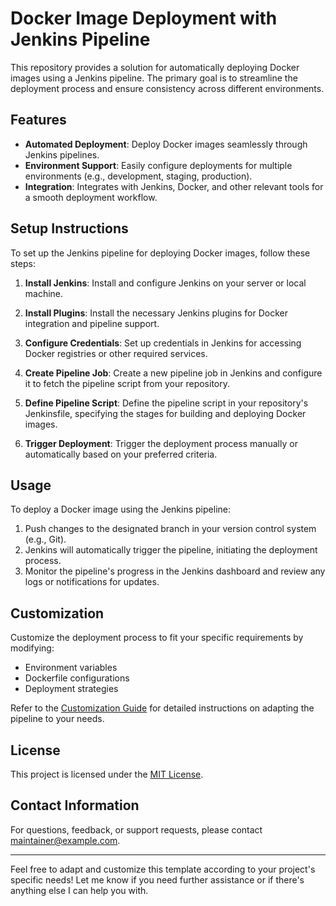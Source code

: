 # Docker Image Deployment with Jenkins Pipeline

This repository provides a solution for automatically deploying Docker images using a Jenkins pipeline. The primary goal is to streamline the deployment process and ensure consistency across different environments.

## Features

- **Automated Deployment**: Deploy Docker images seamlessly through Jenkins pipelines.
- **Environment Support**: Easily configure deployments for multiple environments (e.g., development, staging, production).
- **Integration**: Integrates with Jenkins, Docker, and other relevant tools for a smooth deployment workflow.

## Setup Instructions

To set up the Jenkins pipeline for deploying Docker images, follow these steps:

1. **Install Jenkins**: Install and configure Jenkins on your server or local machine.

2. **Install Plugins**: Install the necessary Jenkins plugins for Docker integration and pipeline support.

3. **Configure Credentials**: Set up credentials in Jenkins for accessing Docker registries or other required services.

4. **Create Pipeline Job**: Create a new pipeline job in Jenkins and configure it to fetch the pipeline script from your repository.

5. **Define Pipeline Script**: Define the pipeline script in your repository's Jenkinsfile, specifying the stages for building and deploying Docker images.

6. **Trigger Deployment**: Trigger the deployment process manually or automatically based on your preferred criteria.

## Usage

To deploy a Docker image using the Jenkins pipeline:

1. Push changes to the designated branch in your version control system (e.g., Git).
2. Jenkins will automatically trigger the pipeline, initiating the deployment process.
3. Monitor the pipeline's progress in the Jenkins dashboard and review any logs or notifications for updates.


## Customization

Customize the deployment process to fit your specific requirements by modifying:

- Environment variables
- Dockerfile configurations
- Deployment strategies

Refer to the [Customization Guide]([docs/customization.md](https://www.jenkins.io/doc/book/pipeline/)) for detailed instructions on adapting the pipeline to your needs.



## License

This project is licensed under the [MIT License](LICENSE).



## Contact Information

For questions, feedback, or support requests, please contact [maintainer@example.com](mailto:joel.p.antwi@gmail.com).

---

Feel free to adapt and customize this template according to your project's specific needs! Let me know if you need further assistance or if there's anything else I can help you with.
